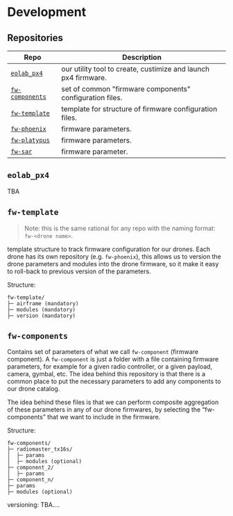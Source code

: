 # Development

## Repositories

| Repo                                                           | Description                                                    |
|----------------------------------------------------------------|----------------------------------------------------------------|
| [`eolab_px4`](https://github.com/EOLab-HSRW/eolab_px4)         | our utility tool to create, custimize and launch px4 firmware. |
| [`fw-components`](https://github.com/EOLab-HSRW/fw-components) | set of common "firmware components" configuration files.       |
| [`fw-template`](https://github.com/EOLab-HSRW/fw-template)     | template for structure of firmware configuration files.        |
| [`fw-phoenix`](https://github.com/EOLab-HSRW/fw-phoenix)       | firmware parameters.                                           |
| [`fw-platypus`](https://github.com/EOLab-HSRW/fw-platypus)     | firmware parameters.                                           |
| [`fw-sar`](https://github.com/EOLab-HSRW/fw-sar)               | firmware parameter.                                            |

## `eolab_px4`

TBA

## `fw-template`

> Note: this is the same rational for any repo with the naming format: `fw-<drone name>`.

template structure to track firmware configuration for our drones. Each drone has its own repository (e.g. `fw-phoenix`), this allows us to version the drone parameters and modules into the drone firmware, so it make it easy to roll-back to previous version of the parameters.

Structure:
```
fw-template/
├─ airframe (mandatory)
├─ modules (mandatory)
├─ version (mandatory)
```

## `fw-components`

Contains set of parameters of what we call `fw-component` (firmware component). A `fw-component` is just a folder with a file containing firmware parameters, for example for a given radio controller, or a given payload, camera, gymbal, etc. The idea behind this repository is that there is a common place to put the necessary parameters to add any components to our drone catalog.

The idea behind these files is that we can perform composite aggregation of these parameters in any of our drone firmwares, by selecting the “fw-components” that we want to include in the firmware.

Structure:
```
fw-components/
├─ radiomaster_tx16s/
│  ├─ params
│  ├─ modules (optional)
├─ component_2/
│  ├─ params
├─ component_n/
├─ params
├─ modules (optional)
```

versioning: TBA....
